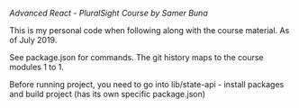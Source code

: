 *Advanced React - PluralSight Course by Samer Buna*

This is my personal code when following along with the course material. As of July 2019.

See package.json for commands. The git history maps to the course modules 1 to 1.

Before running project, you need to go into lib/state-api - install packages and build project (has its own specific package.json)

